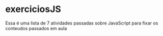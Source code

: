 # exerciciosJS

Essa é uma lista de 7 atividades passadas sobre JavaScript para fixar os conteudos passados em aula 
